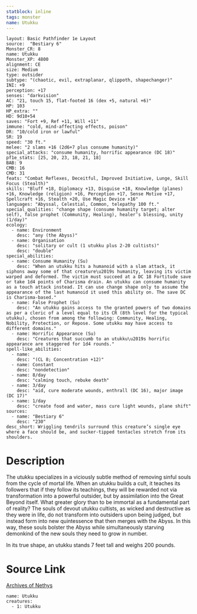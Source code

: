 ```yaml
---
statblock: inline
tags: monster
name: Utukku
---
```

```statblock
layout: Basic Pathfinder 1e Layout
source:  "Bestiary 6"
Monster_CR: 8
name: Utukku
Monster_XP: 4800
alignment: CE
size: Medium
type: outsider
subtype: "(chaotic, evil, extraplanar, qlippoth, shapechanger)"
INI: +9
perception: +17
senses: "darkvision"
AC: "21, touch 15, flat-footed 16 (dex +5, natural +6)"
HP: 103
HP_extra: ""
HD: 9d10+54
saves: "Fort +9, Ref +11, Will +11"
immune: "cold, mind-affecting effects, poison"
DR: "10/cold iron or lawful"
SR: 19
speed: "30 ft."
melee: "2 slams +16 (2d6+7 plus consume humanity)"
special_attacks: "consume humanity, horrific appearance (DC 18)"
pf1e_stats: [25, 20, 23, 18, 21, 18]
BAB: 9
CMB: 16
CMD: 31
feats: "Combat Reflexes, Deceitful, Improved Initiative, Lunge, Skill Focus (Stealth)"
skills: "Bluff +18, Diplomacy +13, Disguise +18, Knowledge (planes) +16, Knowledge (religion) +16, Perception +17, Sense Motive +17, Spellcraft +16, Stealth +20, Use Magic Device +16"
languages: "Abyssal, Celestial, Common, telepathy 100 ft."
special_qualities: "change shape (consume humanity target; alter self), false prophet (Community, Healing), healer’s blessing, unity (1/day)"
ecology:
  - name: Environment
    desc: "any (the Abyss)"
  - name: Organisation
    desc: "solitary or cult (1 utukku plus 2-20 cultists)"
    desc: "double"
special_abilities:
  - name: Consume Humanity (Su)
    desc: "When an utukku hits a humanoid with a slam attack, it siphons away some of that creature\u2019s humanity, leaving its victim warped and deformed. The victim must succeed at a DC 18 Fortitude save or take 1d4 points of Charisma drain. An utukku can consume humanity as a touch attack instead. It can use change shape only to assume the appearance of the last humanoid it used this ability on. The save DC is Charisma-based."
  - name: False Prophet (Su)
    desc: "An utukku gains access to the granted powers of two domains as per a cleric of a level equal to its CR (8th level for the typical utukku), chosen from among the following: Community, Healing, Nobility, Protection, or Repose. Some utukku may have access to different domains."
  - name: Horrific Appearance (Su)
    desc: "Creatures that succumb to an utukku\u2019s horrific appearance are staggered for 1d4 rounds."
spell-like_abilities:
  - name:
    desc: "(CL 8; Concentration +12)"
  - name: Constant
    desc: "nondetection"
  - name: 8/day
    desc: "calming touch, rebuke death"
  - name: 3/day
    desc: "aid, cure moderate wounds, enthrall (DC 16), major image (DC 17)"
  - name: 1/day
    desc: "create food and water, mass cure light wounds, plane shift"
sources:
  - name: "Bestiary 6"
    desc: "230"
desc_short: Wriggling tendrils surround this creature’s single eye where a face should be, and sucker-tipped tentacles stretch from its shoulders.
```
# Description
The utukku specializes in a viciously subtle method of removing sinful souls from the cycle of mortal life. When an utukku builds a cult, it teaches its followers that if they follow its teachings, they will be rewarded not via transformation into a powerful outsider, but by assimilation into the Great Beyond itself. What greater glory than to be immortal as a fundamental part of reality? The souls of devout utukku cultists, as wicked and destructive as they were in life, do not transform into outsiders upon being judged, but instead form into new quintessence that then merges with the Abyss. In this way, these souls bolster the Abyss while simultaneously starving demonkind of the new souls they need to grow in number. 

In its true shape, an utukku stands 7 feet tall and weighs 200 pounds.
# Source Link
[Archives of Nethys](https://aonprd.com/MonsterDisplay.aspx?ItemName=Utukku)
```encounter-table
name: Utukku
creatures:
  - 1: Utukku
```
